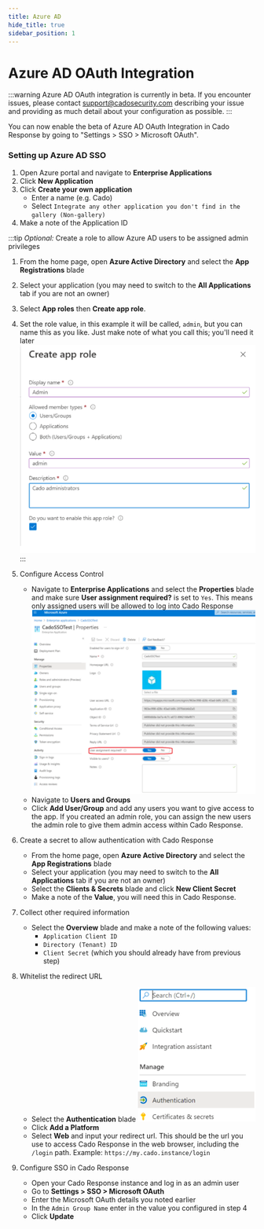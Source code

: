 ```yaml
---
title: Azure AD
hide_title: true
sidebar_position: 1
---
```


# Azure AD OAuth Integration

:::warning
Azure AD OAuth integration is currently in beta.  If you encounter issues, please contact support@cadosecurity.com describing your issue and providing as much detail about your configuration as possible.
:::

You can now enable the beta of Azure AD OAuth Integration in Cado Response by going to "Settings > SSO > Microsoft OAuth".

### Setting up Azure AD SSO
1. Open Azure portal and navigate to **Enterprise Applications**
2. Click **New Application**
3. Click **Create your own application**
	- Enter a name (e.g. Cado)
	- Select `Integrate any other application you don't find in the gallery (Non-gallery)`
4. Make a note of the Application ID

:::tip
*Optional:* Create a role to allow Azure AD users to be assigned admin privileges
1. From the home page, open **Azure Active Directory** and select the **App Registrations** blade
2. Select your application (you may need to switch to the **All Applications** tab if you are not an owner)
3. Select **App roles** then **Create app role**.
4. Set the role value, in this example it will be called, `admin`, but you can name this as you like. Just make note of what you call this; you'll need it later
![Azure AD Role](/img/azure-create-role.png)
:::

5. Configure Access Control
	- Navigate to **Enterprise Applications** and select the **Properties** blade and make sure **User assignment required?** is set to `Yes`. This means only assigned users will be allowed to log into Cado Response
	![Azure Properties](/img/azure-properties.png)
	- Navigate to **Users and Groups**
	- Click **Add User/Group** and add any users you want to give access to the app. If you created an admin role, you can assign the new users the admin role to give them admin access within Cado Response.
6. Create a secret to allow authentication with Cado Response
	- From the home page, open **Azure Active Directory** and select the **App Registrations** blade
	- Select your application (you may need to switch to the **All Applications** tab if you are not an owner)
	- Select the **Clients & Secrets** blade and click **New Client Secret**
	- Make a note of the **Value**, you will need this in Cado Response.
7. Collect other required information
	- Select the **Overview** blade and make a note of the following values:
		- `Application Client ID`
		- `Directory (Tenant) ID`
		- `Client Secret` (which you should already have from previous step)
8. Whitelist the redirect URL
	- Select the **Authentication** blade
	![Azure Authentication](/img/azure-authentication.png)
	- Click **Add a Platform**
	- Select **Web** and input your redirect url. This should be the url you use to access Cado Response in the web browser, including the `/login` path. Example: `https://my.cado.instance/login`
9. Configure SSO in Cado Response
	- Open your Cado Response instance and log in as an admin user
	- Go to **Settings > SSO > Microsoft OAuth**
	- Enter the Microsoft OAuth details you noted earlier
	- In the `Admin Group Name` enter in the value you configured in step 4
	- Click **Update**
